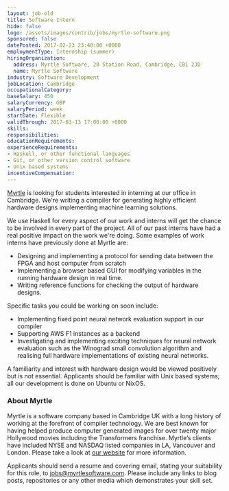 ```yaml
---
layout: job-old
title: Software Intern
hide: false
logo: /assets/images/contrib/jobs/myrtle-software.png
sponsored: false
datePosted: 2017-02-23 23:40:00 +0000
employmentType: Internship (summer)
hiringOrganization:
  address: Myrtle Software, 20 Station Road, Cambridge, CB1 2JD
  name: Myrtle Software
industry: Software Development
jobLocation: Cambridge
occupationalCategory:
baseSalary: 450
salaryCurrency: GBP
salaryPeriod: week
startDate: Flexible
validThrough: 2017-03-13 17:00:00 +0000
skills:
responsibilities:
educationRequirements:
experienceRequirements:
- Haskell, or other functional languages
- Git, or other version control software
- Unix based systems
incentiveCompensation:
---
```


[Myrtle](https://myrtlesoftware.com) is looking for students interested in interning at our office in Cambridge. We're writing a compiler for generating highly efficient hardware designs implementing machine learning solutions.

We use Haskell for every aspect of our work and interns will get the chance to be involved in every part of the project. All of our past interns have had a real positive impact on the work we're doing. Some examples of work interns have previously done at Myrtle are:

- Designing and implementing a protocol for sending data between the FPGA and host computer from scratch
- Implementing a browser based GUI for modifying variables in the running hardware design in real time.
- Writing reference functions for checking the output of hardware designs.

Specific tasks you could be working on soon include:

- Implementing fixed point neural network evaluation support in our compiler
- Supporting AWS F1 instances as a backend
- Investigating and implementing exciting techniques for neural network evaluation such as the Winograd small convolution algorithm and realising full hardware implementations of existing neural networks.

A familiarity and interest with hardware design would be viewed positively but is not essential. Applicants should be familiar with Unix based systems; all our development is done on Ubuntu or NixOS.

### About Myrtle

Myrtle is a software company based in Cambridge UK with a long history of working at the forefront of compiler technology. We are best known for having helped produce computer generated images for over twenty major Hollywood movies including the Transformers franchise. Myrtle’s clients have included NYSE and NASDAQ listed companies in LA, Vancouver and London. Please take a look at [our website](https://myrtlesoftware.com) for more information.

Applicants should send a resume and covering email, stating your suitability for this role, to [jobs@myrtlesoftware.com](mailto:jobs@myrtlesoftware.com). Please include any links to blog posts, repositories or any other media which demonstrates your skill set.
